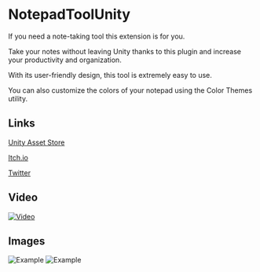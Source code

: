 # NotepadToolUnity
If you need a note-taking tool this extension is for you.

Take your notes without leaving Unity thanks to this plugin and increase your productivity and organization.

With its user-friendly design, this tool is extremely easy to use.

You can also customize the colors of your notepad using the Color Themes utility.
## Links

[Unity Asset Store](https://assetstore.unity.com/packages/tools/utilities/notepad-notes-in-unity-125835)

[Itch.io](https://sverde.itch.io/notepad-tool-unity)

[Twitter](https://twitter.com/sverdeGD)

## Video
[![Video](https://img.youtube.com/vi/wuhqMnV0GkM/0.jpg)](https://www.youtube.com/watch?v=wuhqMnV0GkM)
## Images
![Example](https://github.com/sverdegd/NotepadToolUnity/blob/master/ReadmeImages/Image01.jpg)
![Example](https://github.com/sverdegd/NotepadToolUnity/blob/master/ReadmeImages/Image02.jpg)

